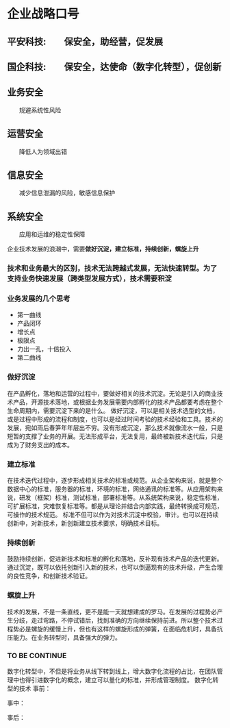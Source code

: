# 企业战略口号

## 平安科技:&emsp;&emsp;**保安全，助经营，促发展**

## 国企科技:&emsp;&emsp;**保安全，达使命（数字化转型），促创新**

## 业务安全

&emsp;&emsp;规避系统性风险

## 运营安全

&emsp;&emsp;降低人为领域出错

## 信息安全

&emsp;&emsp;减少信息泄漏的风险，敏感信息保护

## 系统安全

&emsp;&emsp;应用和运维的稳定性保障

企业技术发展的浪潮中，需要**做好沉淀，建立标准，持续创新，螺旋上升**

### 技术和业务最大的区别，技术无法跨越式发展，无法快速转型。为了支持业务快速发展（跨类型发展方式），技术需要积淀

### 业务发展的几个思考

- 第一曲线
- 产品闭环
- 增长点
- 极限点
- 力出一孔，十倍投入
- 第二曲线

### 做好沉淀

在产品孵化，落地和运营的过程中，要做好相关的技术沉淀。无论是引入的商业技术产品，开源技术落地，或根据业务发展需要内部孵化的技术产品都要考虑在整个生命周期内，需要沉淀下来的是什么。
做好沉淀，可以是相关技术选型的文档，或是过程中形成的流程和制度，也可以是经过时间考验的技术经验和工具。技术的发展，宛如雨后春笋年年层出不穷。没有形成沉淀，那么技术就像流水一般，只是短暂的支撑了业务的开展。无法形成平台，无法复用，最终被新技术迭代后，只是成为了财务支出的成本。

### 建立标准

在技术迭代过程中，逐步形成相关技术的标准或规范。从企业架构来说，就是整个数据中心的标准，服务器的标准，环境的标准，网络通讯的标准等。从应用架构来说，研发（框架）标准，测试标准，部署标准等。从系统架构来说，稳定性标准，可扩展标准，灾难恢复标准等。都是从理论并结合内部实践，最终转换成可规范，可操作的技术规范。
标准不但可以作为对技术沉淀中校验，审计。也可以在持续创新中，对新技术，新创新建立技术要求，明确技术目标。

### 持续创新

鼓励持续创新，促进新技术和标准的孵化和落地，反补现有技术产品的迭代更新。通过沉淀，既可以依托创新引入新的技术，也可以倒逼现有的技术升级，产生合理的良性竞争，和创新技术验证。

### 螺旋上升

技术的发展，不是一条直线，更不是能一天就想建成的罗马。在发展的过程势必产生分歧，走过弯路，不停试错后，找到准确的方向继续保持前进。所以整个技术过程势必是螺旋的缓慢上升，但也有这样的螺旋形成的弹簧，在面临危机时，具备抗压能力。在业务转型时，具备强大的弹力。

### TO BE CONTINUE

数字化转型中，不但是将业务从线下转到线上，增大数字化流程的占比，在团队管理中也得引进数字化的概念，建立可以量化的标准，并形成管理制度。
数字化转型的技术
事前：

事中：

事后：
